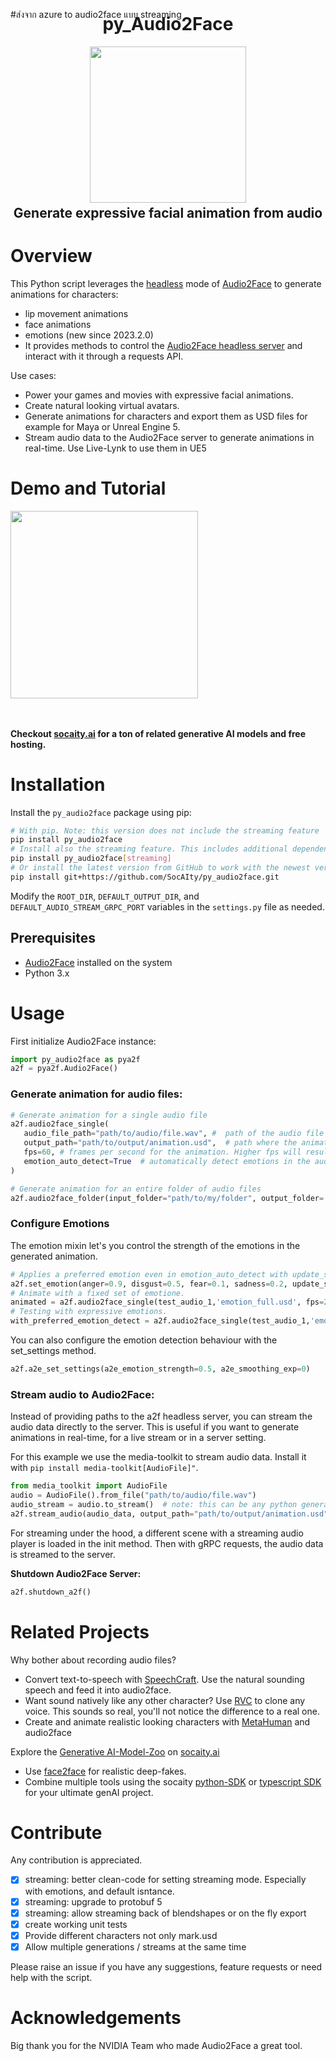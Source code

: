 #ส่งจาก azure to audio2face แบบ streaming




<h1 align="center" style="margin-top:-25px">py_Audio2Face</h1>
<p align="center">
  <img align="center" src="docs/py_audio2face_icon.png" height="250" />
</p>
  <h2 align="center" style="margin-top:-10px">Generate expressive facial animation from audio</h2>

# Overview

This Python script leverages the [headless](https://docs.omniverse.nvidia.com/audio2face/latest/user-manual/rest-api.html) mode of [Audio2Face](https://www.nvidia.com/en-us/omniverse/apps/audio2face/) to generate animations for characters:
- lip movement animations
- face animations 
- emotions (new since 2023.2.0)
- It provides methods to control the [Audio2Face headless server](https://docs.omniverse.nvidia.com/audio2face/latest/user-manual/rest-api.html) and interact with it through a requests API.


Use cases:
- Power your games and movies with expressive facial animations. 
- Create natural looking virtual avatars.
- Generate animations for characters and export them as USD files for example for Maya or Unreal Engine 5.
- Stream audio data to the Audio2Face server to generate animations in real-time. Use Live-Lynk to use them in UE5

# Demo and Tutorial

<a href="https://www.youtube.com/watch?v=L0jOBdXy5IE" align="center">
  <img align="center" src="docs/video_thumbnail.png" height="300" />
</a>

</br></br>
**Checkout [socaity.ai](https://www.socaity.ai) for a ton of related generative AI models and free hosting.**

# Installation

Install the `py_audio2face` package using pip:
```bash
# With pip. Note: this version does not include the streaming feature
pip install py_audio2face
# Install also the streaming feature. This includes additional dependencies like grpcio and protobuf
pip install py_audio2face[streaming]
# Or install the latest version from GitHub to work with the newest version of Audio2Face
pip install git+https://github.com/SocAIty/py_audio2face.git
```

Modify the `ROOT_DIR`, `DEFAULT_OUTPUT_DIR`, and `DEFAULT_AUDIO_STREAM_GRPC_PORT` variables in the `settings.py` file as needed.

## Prerequisites

- [Audio2Face](https://www.nvidia.com/en-us/omniverse/download/) installed on the system
- Python 3.x

# Usage

First initialize Audio2Face instance:
```python
import py_audio2face as pya2f
a2f = pya2f.Audio2Face()
```

### Generate animation for audio files:

 ```python
# Generate animation for a single audio file
a2f.audio2face_single(
    audio_file_path="path/to/audio/file.wav", #  path of the audio file you want to animate
    output_path="path/to/output/animation.usd",  # path where the animation file will be saved
    fps=60, # frames per second for the animation. Higher fps will result in smoother animations and longer processing time
    emotion_auto_detect=True  # automatically detect emotions in the audio file. If false the set emotion will be used
)

# Generate animation for an entire folder of audio files
a2f.audio2face_folder(input_folder="path/to/my/folder", output_folder='/output', fps=60)
```

### Configure Emotions

The emotion mixin let's you control the strength of the emotions in the generated animation. 
```python
# Applies a preferred emotion even in emotion_auto_detect with update_settings=True
a2f.set_emotion(anger=0.9, disgust=0.5, fear=0.1, sadness=0.2, update_settings=True)
# Animate with a fixed set of emotione. 
animated = a2f.audio2face_single(test_audio_1,'emotion_full.usd', fps=24, emotion_auto_detect=False)
# Testing with expressive emotions. 
with_preferred_emotion_detect = a2f.audio2face_single(test_audio_1,'emotion_preset_detect.usd', fps=24, emotion_auto_detect=True)
```

You can also configure the emotion detection behaviour with the set_settings method. 
```python
a2f.a2e_set_settings(a2e_emotion_strength=0.5, a2e_smoothing_exp=0)
```


### Stream audio to Audio2Face:

Instead of providing paths to the a2f headless server, you can stream the audio data directly to the server. 
This is useful if you want to generate animations in real-time, for a live stream or in a server setting.

For this example we use the media-toolkit to stream audio data. Install it with `pip install media-toolkit[AudioFile]"`.

```python
from media_toolkit import AudioFile
audio = AudioFile().from_file("path/to/audio/file.wav")
audio_stream = audio.to_stream()  # note: this can be any python generator that yields numpy arrays/bytes of audio data
a2f.stream_audio(audio_data, output_path="path/to/output/animation.usd", fps=60)
```
For streaming under the hood, a different scene with a streaming audio player is loaded in the init method.
Then with gRPC requests, the audio data is streamed to the server.

**Shutdown Audio2Face Server:**
```python
a2f.shutdown_a2f()
```

# Related Projects

Why bother about recording audio files? 
- Convert text-to-speech with [SpeechCraft](https://github.com/SocAIty/SpeechCraft). Use the natural sounding speech and feed it into audio2face.
- Want sound natively like any other character? Use [RVC](https://github.com/SocAIty/Retrieval-based-Voice-Conversion-FastAPI) to clone any voice. This sounds so real, you'll not notice the difference to a real one.
- Create and animate realistic looking characters with [MetaHuman](https://metahuman.unrealengine.com/) and audio2face

Explore the [Generative AI-Model-Zoo](https://www.socaity.ai/APIs/Overview) on [socaity.ai](https://www.socaity.ai)
- Use [face2face](https://github.com/SocAIty/face2face) for realistic deep-fakes.
- Combine multiple tools using the socaity [python-SDK](https://github.com/SocAIty/socaity) or [typescript SDK](https://github.com/SocAIty/socaity-js) for your ultimate genAI project.

# Contribute

Any contribution is appreciated.
- [x] streaming: better clean-code for setting streaming mode. Especially with emotions, and default isntance.
- [x] streaming: upgrade to protobuf 5
- [x] streaming: allow streaming back of blendshapes or on the fly export
- [x] create working unit tests
- [x] Provide different characters not only mark.usd
- [x] Allow multiple generations / streams at the same time

Please raise an issue if you have any suggestions, feature requests or need help with the script.


# Acknowledgements

Big thank you for the NVIDIA Team who made Audio2Face a great tool.
